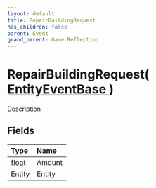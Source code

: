 ```yaml
---
layout: default
title: RepairBuildingRequest
has_children: false
parent: Event
grand_parent: Game Reflection
---
```

# RepairBuildingRequest( [ EntityEventBase ](/docs/game-reflection/events/entity_event_base) )
Description 

## Fields

| Type | Name |
|:-------------|:--------------|
| [float](/docs/game-reflection/components/float) | Amount |
| [Entity](/docs/game-reflection/classes/entity) | Entity |

